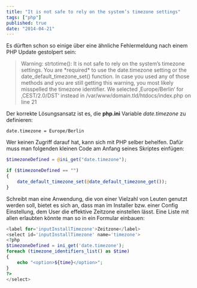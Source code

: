 ```yaml
---
title: "It is not safe to rely on the system’s timezone settings"
tags: ["php"]
published: true
date: "2014-04-21"
---
```


Es dürften schon so einige über eine ähnliche Fehlermeldung nach einem PHP Update gestolpert sein:

> Warning: strtotime(): It is not safe to rely on the system’s timezone settings. You are \*required\* to use the date.timezone setting or the date_default_timezone_set() function. In case you used any of those methods and you are still getting this warning, you most likely misspelled the timezone identifier. We selected ‚Europe/Berlin‘ for ‚CEST/2.0/DST‘ instead in /var/www/domain.tld/htdocs/index.php on line 21

Der korrekte Lösungsansatz ist es, die **php.ini** Variable *date.timezone* zu definieren:

```
date.timezone = Europe/Berlin
```

Wer keinen Zugriff darauf hat, kann sich mit PHP selber behelfen. Dafür muss man folgenden kleinen Code am Anfang seines Skriptes einfügen:

```php
$timezoneDefined = @ini_get("date.timezone");

if ($timezoneDefined == "")
{
    date_default_timezone_set(@date_default_timezone_get());
}
```

Schreibt man eine Anwendung, die von einer Vielzahl von Leuten genutzt werden soll, bietet es sich an, dass man im Installer bzw. einer Config Einstellung, dem User die effektive Zeitzone einstellen lässt. Eine Liste mit allen erlaubten könnte man so in ein Formular einbauen:

```php
<label for='inputInstallTimezone'>Zeitzone</label>
<select id='inputInstallTimezone' name='timezone'>
<?php
$timezoneDefined = ini_get('date.timezone');
foreach (timezone_identifiers_list() as $time)
{
    echo "<option>${time}</option>";
}
?>
</select>
```

